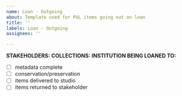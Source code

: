 ```yaml
---
name: Loan - Outgoing
about: Template used for PUL items going out on loan
title: ''
labels: Loan - Outgoing
assignees: ''

---
```


**STAKEHOLDERS:**
**COLLECTIONS:**
**INSTITUTION BEING LOANED TO:**
- [ ] metadata complete
- [ ] conservation/preservation
- [ ] items delivered to studio
- [ ] items returned to stakeholder
